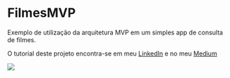 # FilmesMVP
Exemplo de utilização da arquitetura MVP em um simples app de consulta de filmes.

O tutorial deste projeto encontra-se em meu <a href="www.linkedin.com/in/pedroimai" target="_blank">LinkedIn</a> e no meu <a href="https://medium.com/@pedroimai" target="_blank">Medium</a> 

<img src="https://media.licdn.com/mpr/mpr/AAEAAQAAAAAAAAeOAAAAJDhhZWQxMTJkLWRlZGItNDMwOS05OGVkLTI3NmNkNjQ5OTdmYw.png">
